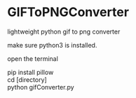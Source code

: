 # GIFToPNGConverter
lightweight python gif to png converter

make sure python3 is installed.

open the terminal

pip install pillow<br/>
cd [directory]<br/>
python gifConverter.py


